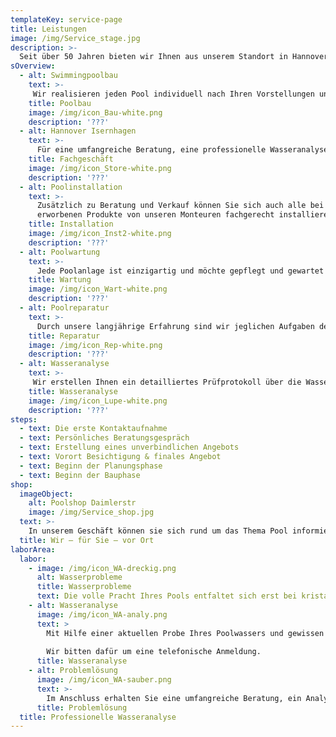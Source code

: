 ```yaml
---
templateKey: service-page
title: Leistungen
image: /img/Service_stage.jpg
description: >-
  Seit über 50 Jahren bieten wir Ihnen aus unserem Standort in Hannover ein umfassendes Dienstleistungsspektrum rund um das Thema Pool. Hierbei unterstützen wir Sie vor, während und nach dem Poolbau in Rat und Tat.  Verschaffen Sie sich nachfolgend einen detaillierten Überblick über unser Leistungs- und Serviceangebot:
sOverview:
  - alt: Swimmingpoolbau
    text: >-
     Wir realisieren jeden Pool individuell nach Ihren Vorstellungen und Wünschen von der Planung, über den Bau bis hin zur Inbetriebnahme. 
    title: Poolbau
    image: /img/icon_Bau-white.png
    description: '???'
  - alt: Hannover Isernhagen
    text: >-
      Für eine umfangreiche Beratung, eine professionelle Wasseranalyse oder den Erwerb eines unserer vielfältigen Produkte besuchen Sie uns gerne persönlich in Isernhagen, Hannover.
    title: Fachgeschäft
    image: /img/icon_Store-white.png
    description: '???'
  - alt: Poolinstallation
    text: >-
      Zusätzlich zu Beratung und Verkauf können Sie sich auch alle bei uns
      erworbenen Produkte von unseren Monteuren fachgerecht installieren lassen.
    title: Installation
    image: /img/icon_Inst2-white.png
    description: '???'
  - alt: Poolwartung
    text: >-
      Jede Poolanlage ist einzigartig und möchte gepflegt und gewartet werden, um langfristig sorgenfrei Freude zu bereiten. Hierfür steht Ihnen unser Wartungsdienst 
    title: Wartung
    image: /img/icon_Wart-white.png
    description: '???'
  - alt: Poolreparatur
    text: >-
      Durch unsere langjährige Erfahrung sind wir jeglichen Aufgaben der Reparatur und Sanierung gewachsen, um Ihnen wieder Freude an Ihrer Poolanlage bescheren zu können.
    title: Reparatur
    image: /img/icon_Rep-white.png
    description: '???'
  - alt: Wasseranalyse
    text: >-
     Wir erstellen Ihnen ein detailliertes Prüfprotokoll über die Wasserqualität in Ihrem Pool und finden bei Verschmutzung die richtige Lösung.
    title: Wasseranalyse
    image: /img/icon_Lupe-white.png
    description: '???'
steps:
  - text: Die erste Kontaktaufnahme
  - text: Persönliches Beratungsgespräch
  - text: Erstellung eines unverbindlichen Angebots
  - text: Vorort Besichtigung & finales Angebot
  - text: Beginn der Planungsphase
  - text: Beginn der Bauphase
shop:
  imageObject:
    alt: Poolshop Daimlerstr
    image: /img/Service_shop.jpg
  text: >-
    In unserem Geschäft können sie sich rund um das Thema Pool informieren, eine professionelle Wasseranalyse durchführen lassen, etliche Muster begutachten und diverse Produkte von der Poolchemie über PVC Fittinge bis hin zu Poolrobotern erwerben. Für umfassende Poolberatungen bitten wir um eine Terminvereinbarung.
  title: Wir – für Sie – vor Ort
laborArea:
  labor:
    - image: /img/icon_WA-dreckig.png
      alt: Wasserprobleme
      title: Wasserprobleme
      text: Die volle Pracht Ihres Pools entfaltet sich erst bei kristallklarem Wasser. Bei grober Verschmutzung und verminderter Wasserqualität ist das Baden teilweise unangenehm und im schlimmsten Fall gefährlich. Hier entsteht Handlungsbedarf, um die Brillanz hervorzubringen oder aktuelle Wasserprobleme zu bekämpfen.
    - alt: Wasseranalyse
      image: /img/icon_WA-analy.png
      text: >
        Mit Hilfe einer aktuellen Probe Ihres Poolwassers und gewissen Parametern können Sie bei uns eine professionelle Wasseranalyse mit anschließendem Prüfprotokoll durchführen lassen.
        
        Wir bitten dafür um eine telefonische Anmeldung.
      title: Wasseranalyse
    - alt: Problemlösung
      image: /img/icon_WA-sauber.png
      text: >-
        Im Anschluss erhalten Sie eine umfangreiche Beratung, ein Analyse des dazugehörigen Prüfprotokolls sowie eine entsprechende Schritt für Schritt Anleitung zur Behebung Ihrer akuten Wasserprobleme. Selbstverständlich bieten wir alle hierfür benötigten Produkte in unserem Geschäft in Isernhagen, Hannover an.
      title: Problemlösung
  title: Professionelle Wasseranalyse
---
```


